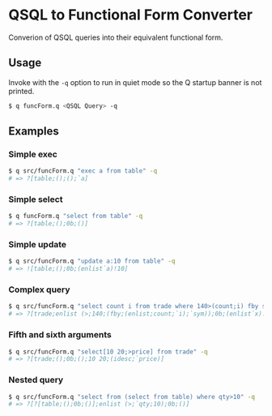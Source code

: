 
# QSQL to Functional Form Converter

Converion of QSQL queries into their equivalent functional form.

## Usage

Invoke with the `-q` option to run in quiet mode so the Q startup banner is not printed.

```bash
$ q funcForm.q <QSQL Query> -q
```

## Examples

### Simple exec

```bash
$ q src/funcForm.q "exec a from table" -q
# => ?[table;();();`a]
```

### Simple select

```bash
$ q funcForm.q "select from table" -q
# => ?[table;();0b;()]
```

### Simple update

```bash
$ q src/funcForm.q "update a:10 from table" -q
# => ![table;();0b;(enlist`a)!10]
```

### Complex query

```bash
$ q src/funcForm.q "select count i from trade where 140>(count;i) fby sym" -q
# => ?[trade;enlist (>;140;(fby;(enlist;count;`i);`sym));0b;(enlist`x)!enlist (count;`i)]
```

### Fifth and sixth arguments

```bash
$ q src/funcForm.q "select[10 20;>price] from trade" -q
# => ?[trade;();0b;();10 20;(idesc;`price)]
```

### Nested query

```bash
$ q src/funcForm.q "select from (select from table) where qty>10" -q
# => ?[?[table;();0b;()];enlist (>;`qty;10);0b;()]
```
